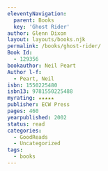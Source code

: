 ```yaml
---
eleventyNavigation:
  parent: Books
  key: 'Ghost Rider'
author: Glenn Dixon
layout: layouts/books.njk
permalink: /books/ghost-rider/
Book Id:
  - 129356
bookauthor: Neil Peart
Author l-f:
  - Peart, Neil
isbn: 1550225480
isbn13: 9781550225488
myrating: ★★★★★
publisher: ECW Press
pages: 460
yearpublished: 2002
status: read
categories:
  - GoodReads
  - Uncategorized
tags:
  - books
---
```

